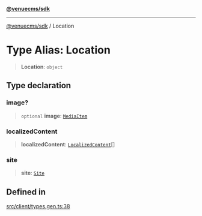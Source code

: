 [**@venuecms/sdk**](../README.md)

***

[@venuecms/sdk](../README.md) / Location

# Type Alias: Location

> **Location**: `object`

## Type declaration

### image?

> `optional` **image**: [`MediaItem`](MediaItem.md)

### localizedContent

> **localizedContent**: [`LocalizedContent`](LocalizedContent.md)[]

### site

> **site**: [`Site`](Site.md)

## Defined in

[src/client/types.gen.ts:38](https://github.com/venuecms/sdk/blob/8a6c84653ba60be7399cb6d469978abeb0f847f0/src/client/types.gen.ts#L38)
